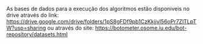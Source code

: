 As bases de dados para a execução dos algoritmos estão disponiveis no drive através do link:
https://drive.google.com/drive/folders/1pS8gFDf9pb1CzKkjjvl56oPr7ZlTLpTW?usp=sharing
ou através do site:
https://botometer.osome.iu.edu/bot-repository/datasets.html

